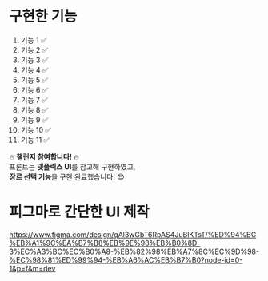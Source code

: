 # 구현한 기능
1. 기능 1  ✅
2. 기능 2  ✅
3. 기능 3  ✅
4. 기능 4  ✅
5. 기능 5  ✅
6. 기능 6  ✅
7. 기능 7  ✅
8. 기능 8  ✅
9. 기능 9  ✅
10. 기능 10  ✅
11. 기능 11  ✅

🔥 **챌린지 참여합니다!** 🔥  
프론트는 **넷플릭스 UI**를 참고해 구현하였고,  
**장르 선택 기능**을 구현 완료했습니다! 😎

# 피그마로 간단한 UI 제작
https://www.figma.com/design/qAl3wGbT6RpAS4JuBlKTsT/%ED%94%BC%EB%A1%9C%EA%B7%B8%EB%9E%98%EB%B0%8D-3%EC%A3%BC%EC%B0%A8-%EB%82%98%EB%A7%8C%EC%9D%98-%EC%98%81%ED%99%94-%EB%A6%AC%EB%B7%B0?node-id=0-1&p=f&m=dev
